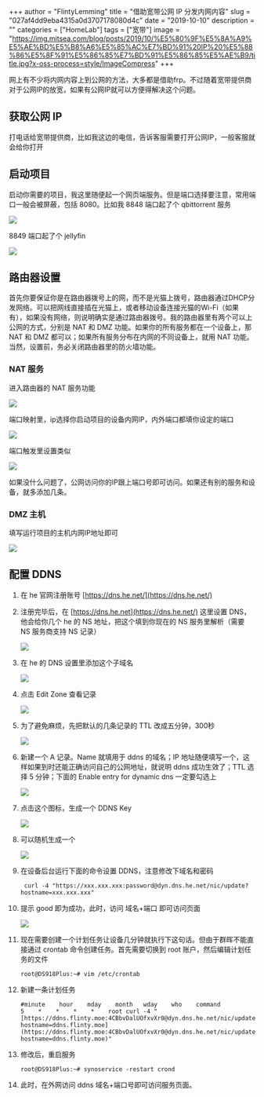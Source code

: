 +++
author = "FlintyLemming"
title = "借助宽带公网 IP 分发内网内容"
slug = "027af4dd9eba4315a0d3707178080d4c"
date = "2019-10-10"
description = ""
categories = ["HomeLab"]
tags = ["宽带"]
image = "https://img.mitsea.com/blog/posts/2019/10/%E5%80%9F%E5%8A%A9%E5%AE%BD%E5%B8%A6%E5%85%AC%E7%BD%91%20IP%20%E5%88%86%E5%8F%91%E5%86%85%E7%BD%91%E5%86%85%E5%AE%B9/title.jpg?x-oss-process=style/ImageCompress"
+++

网上有不少将内网内容上到公网的方法，大多都是借助frp。不过随着宽带提供商对于公网IP的放宽，如果有公网IP就可以方便得解决这个问题。

## 获取公网 IP

打电话给宽带提供商，比如我这边的电信，告诉客服需要打开公网IP，一般客服就会给你打开

## 启动项目

启动你需要的项目，我这里随便起一个网页端服务。但是端口选择要注意，常用端口一般会被屏蔽，包括 8080。比如我 8848 端口起了个 qbittorrent 服务

![](https://img.mitsea.com/blog/posts/2019/10/%E5%80%9F%E5%8A%A9%E5%AE%BD%E5%B8%A6%E5%85%AC%E7%BD%91%20IP%20%E5%88%86%E5%8F%91%E5%86%85%E7%BD%91%E5%86%85%E5%AE%B9/1.png?x-oss-process=style/ImageCompress)

8849 端口起了个 jellyfin

![](https://img.mitsea.com/blog/posts/2019/10/%E5%80%9F%E5%8A%A9%E5%AE%BD%E5%B8%A6%E5%85%AC%E7%BD%91%20IP%20%E5%88%86%E5%8F%91%E5%86%85%E7%BD%91%E5%86%85%E5%AE%B9/2.png?x-oss-process=style/ImageCompress)

## 路由器设置

首先你要保证你是在路由器拨号上的网，而不是光猫上拨号，路由器通过DHCP分发网络。可以把网线直接插在光猫上，或者移动设备连接光猫的Wi-Fi（如果有），如果没有网络，则说明确实是通过路由器拨号。我的路由器里有两个可以上公网的方式，分别是 NAT 和 DMZ 功能。如果你的所有服务都在一个设备上，那 NAT 和 DMZ 都可以；如果所有服务分布在内网的不同设备上，就用 NAT 功能。当然，设置前，务必关闭路由器里的防火墙功能。

### NAT 服务

进入路由器的 NAT 服务功能

![](https://img.mitsea.com/blog/posts/2019/10/%E5%80%9F%E5%8A%A9%E5%AE%BD%E5%B8%A6%E5%85%AC%E7%BD%91%20IP%20%E5%88%86%E5%8F%91%E5%86%85%E7%BD%91%E5%86%85%E5%AE%B9/3.png?x-oss-process=style/ImageCompress)

端口映射里，ip选择你启动项目的设备内网IP，内外端口都填你设定的端口

![](https://img.mitsea.com/blog/posts/2019/10/%E5%80%9F%E5%8A%A9%E5%AE%BD%E5%B8%A6%E5%85%AC%E7%BD%91%20IP%20%E5%88%86%E5%8F%91%E5%86%85%E7%BD%91%E5%86%85%E5%AE%B9/4.png?x-oss-process=style/ImageCompress)

端口触发里设置类似

![](https://img.mitsea.com/blog/posts/2019/10/%E5%80%9F%E5%8A%A9%E5%AE%BD%E5%B8%A6%E5%85%AC%E7%BD%91%20IP%20%E5%88%86%E5%8F%91%E5%86%85%E7%BD%91%E5%86%85%E5%AE%B9/5.png?x-oss-process=style/ImageCompress)

如果没什么问题了，公网访问你的IP跟上端口号即可访问。如果还有别的服务和设备，就多添加几条。

### DMZ 主机

填写运行项目的主机内网IP地址即可

![](https://img.mitsea.com/blog/posts/2019/10/%E5%80%9F%E5%8A%A9%E5%AE%BD%E5%B8%A6%E5%85%AC%E7%BD%91%20IP%20%E5%88%86%E5%8F%91%E5%86%85%E7%BD%91%E5%86%85%E5%AE%B9/6.png?x-oss-process=style/ImageCompress)

## 配置 DDNS

1. 在 he 官网注册账号 [https://dns.he.net/](https://dns.he.net/)
2. 注册完毕后，在 [https://dns.he.net](https://dns.he.net/) 这里设置 DNS，他会给你几个 he 的 NS 地址，把这个填到你现在的 NS 服务里解析（需要 NS 服务商支持 NS 记录）

    ![](https://img.mitsea.com/blog/posts/2019/10/%E5%80%9F%E5%8A%A9%E5%AE%BD%E5%B8%A6%E5%85%AC%E7%BD%91%20IP%20%E5%88%86%E5%8F%91%E5%86%85%E7%BD%91%E5%86%85%E5%AE%B9/7.png?x-oss-process=style/ImageCompress)

3. 在 he 的 DNS 设置里添加这个子域名

    ![](https://img.mitsea.com/blog/posts/2019/10/%E5%80%9F%E5%8A%A9%E5%AE%BD%E5%B8%A6%E5%85%AC%E7%BD%91%20IP%20%E5%88%86%E5%8F%91%E5%86%85%E7%BD%91%E5%86%85%E5%AE%B9/8.png?x-oss-process=style/ImageCompress)

4. 点击 Edit Zone 查看记录

    ![](https://img.mitsea.com/blog/posts/2019/10/%E5%80%9F%E5%8A%A9%E5%AE%BD%E5%B8%A6%E5%85%AC%E7%BD%91%20IP%20%E5%88%86%E5%8F%91%E5%86%85%E7%BD%91%E5%86%85%E5%AE%B9/9.png?x-oss-process=style/ImageCompress)

5. 为了避免麻烦，先把默认的几条记录的 TTL 改成五分钟，300秒

    ![](https://img.mitsea.com/blog/posts/2019/10/%E5%80%9F%E5%8A%A9%E5%AE%BD%E5%B8%A6%E5%85%AC%E7%BD%91%20IP%20%E5%88%86%E5%8F%91%E5%86%85%E7%BD%91%E5%86%85%E5%AE%B9/10.png?x-oss-process=style/ImageCompress)

6. 新建一个 A 记录。Name 就填用于 ddns 的域名；IP 地址随便填写一个，这样如果到时还能正确访问自己的公网地址，就说明 ddns 成功生效了；TTL 选择 5 分钟；下面的 Enable entry for dynamic dns 一定要勾选上

    ![](https://img.mitsea.com/blog/posts/2019/10/%E5%80%9F%E5%8A%A9%E5%AE%BD%E5%B8%A6%E5%85%AC%E7%BD%91%20IP%20%E5%88%86%E5%8F%91%E5%86%85%E7%BD%91%E5%86%85%E5%AE%B9/11.png?x-oss-process=style/ImageCompress)

7. 点击这个图标，生成一个 DDNS Key

    ![](https://img.mitsea.com/blog/posts/2019/10/%E5%80%9F%E5%8A%A9%E5%AE%BD%E5%B8%A6%E5%85%AC%E7%BD%91%20IP%20%E5%88%86%E5%8F%91%E5%86%85%E7%BD%91%E5%86%85%E5%AE%B9/12.png?x-oss-process=style/ImageCompress)

8. 可以随机生成一个

    ![](https://img.mitsea.com/blog/posts/2019/10/%E5%80%9F%E5%8A%A9%E5%AE%BD%E5%B8%A6%E5%85%AC%E7%BD%91%20IP%20%E5%88%86%E5%8F%91%E5%86%85%E7%BD%91%E5%86%85%E5%AE%B9/13.png?x-oss-process=style/ImageCompress)

9. 在设备后台运行下面的命令设置 DDNS，注意修改下域名和密码

        curl -4 "https://xxx.xxx.xxx:password@dyn.dns.he.net/nic/update?hostname=xxx.xxx.xxx"

10. 提示 good 即为成功，此时，访问 域名+端口 即可访问页面

    ![](https://img.mitsea.com/blog/posts/2019/10/%E5%80%9F%E5%8A%A9%E5%AE%BD%E5%B8%A6%E5%85%AC%E7%BD%91%20IP%20%E5%88%86%E5%8F%91%E5%86%85%E7%BD%91%E5%86%85%E5%AE%B9/14.png?x-oss-process=style/ImageCompress)

11. 现在需要创建一个计划任务让设备几分钟就执行下这句话。但由于群晖不能直接通过 crontab 命令创建任务。首先需要切换到 root 账户，然后编辑计划任务的文件

        root@DS918Plus:~# vim /etc/crontab

12. 新建一条计划任务

        #minute    hour    mday    month   wday    who    command
        5    *    *    *    *    root curl -4 "[https://ddns.flinty.moe:4CBbvDalUOfxvXr0@dyn.dns.he.net/nic/update?hostname=ddns.flinty.moe](https://ddns.flinty.moe:4CBbvDalUOfxvXr0@dyn.dns.he.net/nic/update?hostname=ddns.flinty.moe)"

13. 修改后，重启服务

        root@DS918Plus:~# synoservice -restart crond

14. 此时，在外网访问 ddns 域名+端口号即可访问服务页面。